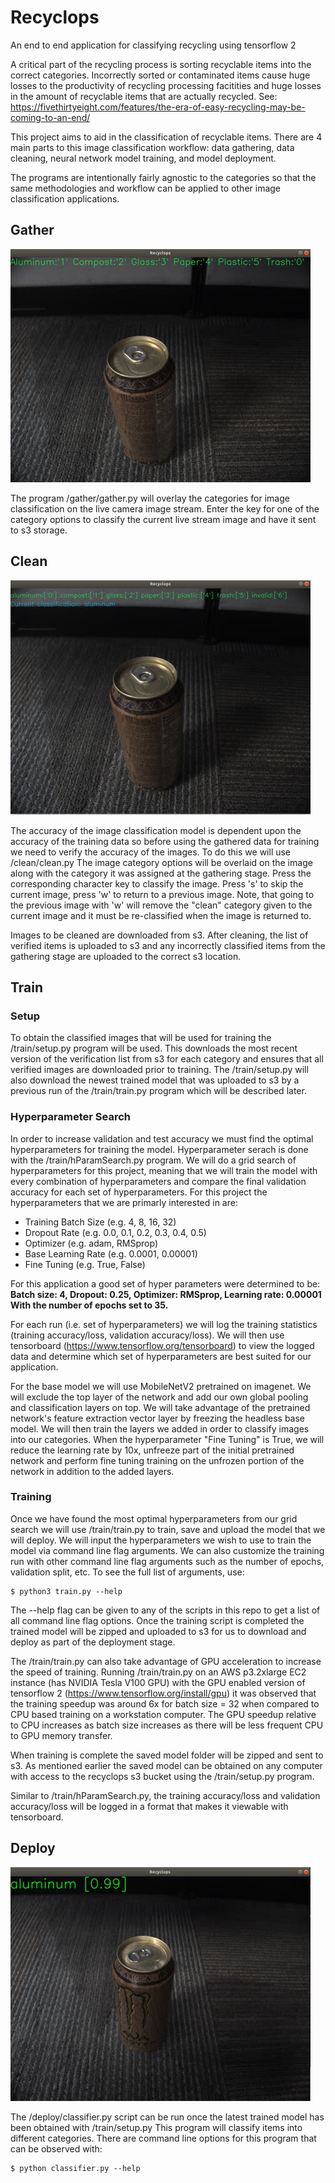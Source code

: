 # Recyclops

An end to end application for classifying recycling using tensorflow 2

A critical part of the recycling process is sorting recyclable items into the
correct categories. Incorrectly sorted or contaminated items cause huge losses
to the productivity of recycling processing facitities and huge losses in the 
amount of recyclable items that are actually recycled.
See: https://fivethirtyeight.com/features/the-era-of-easy-recycling-may-be-coming-to-an-end/

This project aims to aid in the classification of recyclable items. There are 
4 main parts to this image classification workflow: data gathering, data cleaning,
neural network model training, and model deployment.

The programs are intentionally fairly agnostic to the categories so that the same methodologies
and workflow can be applied to other image classification applications.

## Gather

![GatherScreenShot](https://raw.githubusercontent.com/BrianOfrim/recyclops/master/doc/assets/gatherSample_480.jpg)

The program /gather/gather.py will overlay the categories for image classification
on the live camera image stream. Enter the key for one of the category options to 
classify the current live stream image and have it sent to s3 storage.

## Clean
![CleanScreenShot](https://raw.githubusercontent.com/BrianOfrim/recyclops/master/doc/assets/cleanSample_480.jpg)

The accuracy of the image classification model is dependent upon the accuracy
of the training data so before using the gathered data for training we need to 
verify the accuracy of the images. To do this we will use /clean/clean.py
The image category options will be overlaid on the image along with the category
it was assigned at the gathering stage. Press the corresponding character key to
classify the image. Press 's' to skip the current image, press 'w' to return to
a previous image. Note, that going to the previous image with 'w' will remove 
the "clean" category given to the current image and it must be re-classified 
when the image is returned to.

Images to be cleaned are downloaded from s3. After cleaning, the list of verified
items is uploaded to s3 and any incorrectly classified items from the gathering
stage are uploaded to the correct s3 location. 

## Train

### Setup
To obtain the classified images that will be used for training the 
/train/setup.py program will be used. This downloads the most recent version of
the verification list from s3 for each category and ensures that all verified 
images are downloaded prior to training. The /train/setup.py will also download
the newest trained model that was uploaded to s3 by a previous run of the
/train/train.py program which will be described later.

### Hyperparameter Search
In order to increase validation and test accuracy we must find the optimal
hyperparameters for training the model. Hyperparameter serach is done with 
the /train/hParamSearch.py program. We will do a grid search of hyperparameters
for this project, meaning that we will train the model with every combination of
hyperparameters and compare the final validation accuracy for each set of 
hyperparameters.
For this project the hyperparameters that we are primarly interested in are:
 * Training Batch Size (e.g. 4, 8, 16, 32)
 * Dropout Rate (e.g. 0.0, 0.1, 0.2, 0.3, 0.4, 0.5)
 * Optimizer (e.g. adam, RMSprop)
 * Base Learning Rate (e.g. 0.0001, 0.00001)
 * Fine Tuning (e.g. True, False)
 
For this application a good set of hyper parameters were determined to be:  
**Batch size: 4, Dropout: 0.25, Optimizer: RMSprop, Learning rate: 0.00001
With the number of epochs set to 35.**

For each run (i.e. set of hyperparameters) we will log the training statistics
(training accuracy/loss, validation accuracy/loss).
We will then use tensorboard (https://www.tensorflow.org/tensorboard) to view 
the logged data and determine which set of hyperparameters are best suited for
our application.

For the base model we will use MobileNetV2 pretrained on imagenet. We will 
exclude the top layer of the network and add our own global pooling and 
classification layers on top. We will take advantage of the pretrained network's
feature extraction vector layer by freezing the headless base model. We will then
train the layers we added in order to classify images into our categories. When 
the hyperparameter "Fine Tuning" is True, we will reduce the learning rate 
by 10x, unfreeze part of the initial pretrained network and perform fine tuning 
training on the unfrozen portion of the network in addition to the added layers.

### Training
Once we have found the most optimal hyperparameters from our grid search we
will use /train/train.py to train, save and upload the model that we will
deploy. We will input the hyperparameters we wish to use to train the model
via command line flag arguments. We can also customize the training run with other
command line flag arguments such as the number of epochs, validation split, etc.
To see the full list of arguments, use:
```
$ python3 train.py --help
```
The --help flag can be given to any of the scripts in this repo to get a list of
all command line flag options.
Once the training script is completed the trained model will be zipped and uploaded
to s3 for us to download and deploy as part of the deployment stage.

The /train/train.py can also take advantage of GPU acceleration to increase the 
speed of training. Running /train/train.py on an AWS p3.2xlarge EC2 instance 
(has NVIDIA Tesla V100 GPU) with the GPU enabled version of tensorflow 2 
(https://www.tensorflow.org/install/gpu) it was observed that the training
speedup was around 6x for batch size = 32 when compared to CPU based training 
on a workstation computer. The GPU speedup relative to CPU increases as batch size 
increases as there will be less frequent CPU to GPU memory transfer.

When training is complete the saved model folder will be zipped and sent to s3.
As mentioned earlier the saved model can be obtained on any computer with access
to the recyclops s3 bucket using the /train/setup.py program.

Similar to /train/hParamSearch.py, the training accuracy/loss and validation
accuracy/loss will be logged in a format that makes it viewable with tensorboard.

## Deploy
![DeployScreenShot](https://raw.githubusercontent.com/BrianOfrim/recyclops/master/doc/assets/deploySample_480.jpg)

The /deploy/classifier.py script can be run once the latest trained model has been
obtained with /train/setup.py
This program will classify items into different categories.
There are command line options for this program that can be observed with:
```
$ python classifier.py --help
```
